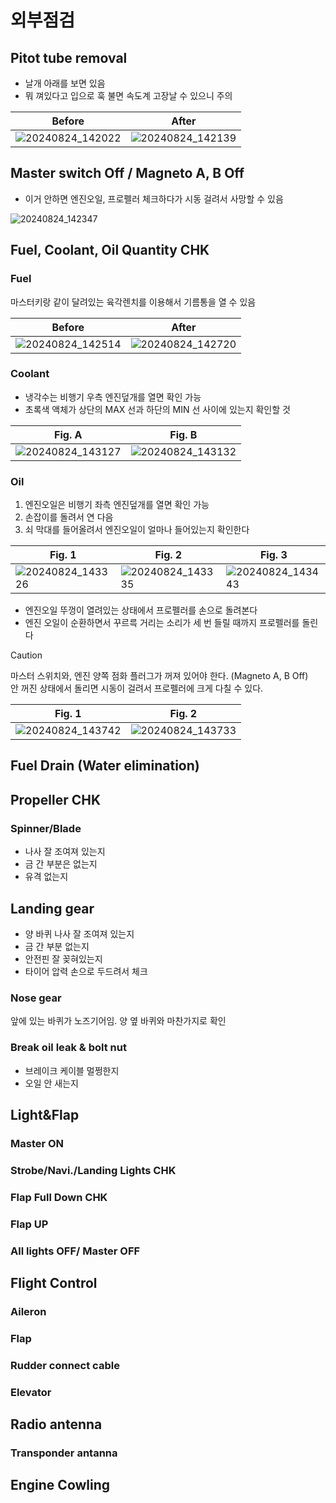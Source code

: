 # 외부점검

## Pitot tube removal

- 날개 아래를 보면 있음
- 뭐 껴있다고 입으로 훅 불면 속도계 고장날 수 있으니 주의

| Before                              | After                               |
| ----------------------------------- | ----------------------------------- |
| ![20240824_142022][20240824_142022] | ![20240824_142139][20240824_142139] |

[20240824_142022]: https://github.com/user-attachments/assets/40d50ba7-b4f5-4f64-ac4c-325b23858a30
[20240824_142139]: https://github.com/user-attachments/assets/189a5477-bce6-41a9-b083-a4b5f0d708cc

## Master switch Off / Magneto A, B Off

- 이거 안하면 엔진오일, 프로펠러 체크하다가 시동 걸려서 사망할 수 있음

![20240824_142347][20240824_142347]

[20240824_142347]: https://github.com/user-attachments/assets/15ba8cf0-d904-4b44-a435-203ae68ccf31

## Fuel, Coolant, Oil Quantity CHK

### Fuel

마스터키랑 같이 달려있는 육각렌치를 이용해서 기름통을 열 수 있음

| Before                              | After                               |
| ----------------------------------- | ----------------------------------- |
| ![20240824_142514][20240824_142514] | ![20240824_142720][20240824_142720] |

[20240824_142514]: https://github.com/user-attachments/assets/4a10a15b-add6-4576-8ab4-080ab543207b
[20240824_142720]: https://github.com/user-attachments/assets/154242ea-1b39-44ff-b696-3ba76e0eca74

### Coolant

- 냉각수는 비행기 우측 엔진덮개를 열면 확인 가능
- 초록색 액체가 상단의 MAX 선과 하단의 MIN 선 사이에 있는지 확인할 것

| Fig. A                              | Fig. B                              |
| ----------------------------------- | ----------------------------------- |
| ![20240824_143127][20240824_143127] | ![20240824_143132][20240824_143132] |

[20240824_143127]: https://github.com/user-attachments/assets/f5ae742b-01c5-40c4-ad25-cad78ff4e149
[20240824_143132]: https://github.com/user-attachments/assets/2de650d5-874b-4dab-b314-46d045bd47e0

### Oil

1. 엔진오일은 비행기 좌측 엔진덮개를 열면 확인 가능
1. 손잡이를 돌려서 연 다음
1. 쇠 막대를 들어올려서 엔진오일이 얼마나 들어있는지 확인한다

| Fig. 1                              | Fig. 2                              | Fig. 3                              |
| ----------------------------------- | ----------------------------------- | ----------------------------------- |
| ![20240824_143326][20240824_143326] | ![20240824_143335][20240824_143335] | ![20240824_143443][20240824_143443] |

[20240824_143326]: https://github.com/user-attachments/assets/936e2a85-e742-4659-8564-6cf5cf30fbc3
[20240824_143335]: https://github.com/user-attachments/assets/b6d2814d-224e-427d-8151-c32ac2e9c6c1
[20240824_143443]: https://github.com/user-attachments/assets/1d1db9fa-350a-4e77-a0e2-c319bcf55728

- 엔진오일 뚜껑이 열려있는 상태에서 프로펠러를 손으로 돌려본다
- 엔진 오일이 순환하면서 꾸르륵 거리는 소리가 세 번 들릴 때까지 프로펠러를
  돌린다

> [!CAUTION]
> 마스터 스위치와, 엔진 양쪽 점화 플러그가 꺼져 있어야 한다. (Magneto A, B Off)\
> 안 꺼진 상태에서 돌리면 시동이 걸려서 프로펠러에 크게 다칠 수 있다.

| Fig. 1                              | Fig. 2                              |
| ----------------------------------- | ----------------------------------- |
| ![20240824_143742][20240824_143742] | ![20240824_143733][20240824_143733] |

[20240824_143742]: https://github.com/user-attachments/assets/e1b1f129-5c33-4939-a9a3-f7d5bd8e7fc9
[20240824_143733]: https://github.com/user-attachments/assets/aa927fb4-561b-49e0-8dbe-d039563ad20e

## Fuel Drain (Water elimination)

## Propeller CHK

### Spinner/Blade

- 나사 잘 조여져 있는지
- 금 간 부분은 없는지
- 유격 없는지

## Landing gear

- 양 바퀴 나사 잘 조여져 있는지
- 금 간 부분 없는지
- 안전핀 잘 꽂혀있는지
- 타이어 압력 손으로 두드려서 체크

### Nose gear

앞에 있는 바퀴가 노즈기어임. 양 옆 바퀴와 마찬가지로 확인

### Break oil leak & bolt nut

- 브레이크 케이블 멀쩡한지
- 오일 안 새는지

## Light&Flap

### Master ON

### Strobe/Navi./Landing Lights CHK

### Flap Full Down CHK

### Flap UP

### All lights OFF/ Master OFF

## Flight Control

### Aileron

### Flap

### Rudder connect cable

### Elevator

## Radio antenna

### Transponder antanna

## Engine Cowling

